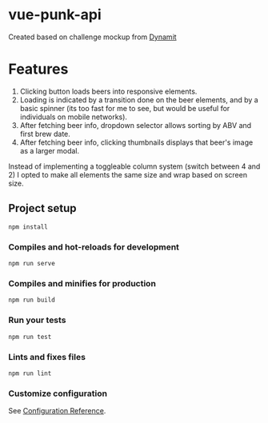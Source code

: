 # vue-punk-api

Created based on challenge mockup from [Dynamit](https://github.com/Dynamit/front-end-code-day/tree/master/punk-api)


# Features

1. Clicking button loads beers into responsive elements.
2. Loading is indicated by a transition done on the beer elements, and by a basic spinner (its too fast for me to see, but would be useful for individuals on mobile networks).
3. After fetching beer info, dropdown selector allows sorting by ABV and first brew date.
4. After fetching beer info, clicking thumbnails displays that beer's image as a larger modal.

Instead of implementing a toggleable column system (switch between 4 and 2) I opted to make all elements the same size and wrap based on screen size.



## Project setup
```
npm install
```

### Compiles and hot-reloads for development
```
npm run serve
```

### Compiles and minifies for production
```
npm run build
```

### Run your tests
```
npm run test
```

### Lints and fixes files
```
npm run lint
```

### Customize configuration
See [Configuration Reference](https://cli.vuejs.org/config/).
